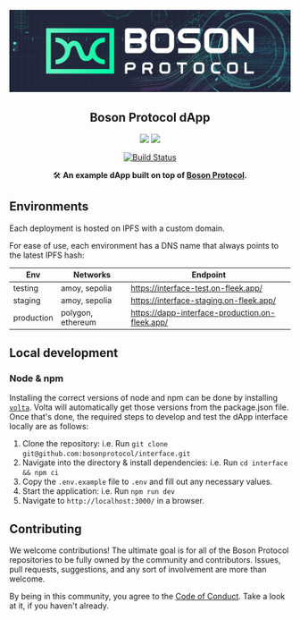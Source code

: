 [![banner](docs/assets/banner.png)](https://bosonprotocol.io)

<h2 align="center">Boson Protocol dApp</h2>

<div align="center">

<a href="">![](https://img.shields.io/badge/license-Apache--2.0-brightgreen?style=flat-square)</a>
<a href="https://discord.com/invite/QSdtKRaap6">![](https://img.shields.io/badge/Chat%20on-Discord-%235766f2?style=flat-square)</a>


<a href="https://github.com/bosonprotocol/interface/actions/workflows/ci.yaml">[![Build Status](https://github.com/bosonprotocol/interface/actions/workflows/ci.yaml/badge.svg?branch=main)](https://github.com/bosonprotocol/interface/actions/workflows/ci.yaml)</a>

</div>

<div align="center">

🛠️ **An example dApp built on top of [Boson Protocol](https://bosonprotocol.io/).**

</div>

## Environments

Each deployment is hosted on IPFS with a custom domain.

For ease of use, each environment has a DNS name that always points to the latest IPFS hash: 

| Env          | Networks   | Endpoint                                                        |
| ------------ | --------- | --------------------------------------------------------------- |
| testing    | amoy, sepolia | https://interface-test.on-fleek.app/                             |
| staging    | amoy, sepolia | https://interface-staging.on-fleek.app/                          |
| production | polygon, ethereum | https://dapp-interface-production.on-fleek.app/                                                           |

## Local development

### Node & npm

Installing the correct versions of node and npm can be done by installing [`volta`](https://volta.sh/). Volta will automatically get those versions from the package.json file. Once that's done, the required steps to develop and test the dApp interface locally are as follows:

1. Clone the repository: i.e. Run `git clone git@github.com:bosonprotocol/interface.git`
2. Navigate into the directory & install dependencies: i.e. Run `cd interface && npm ci`
3. Copy the `.env.example` file to `.env` and fill out any necessary values.
4. Start the application: i.e. Run `npm run dev`
5. Navigate to `http://localhost:3000/` in a browser.


## Contributing

We welcome contributions! The ultimate goal is for all of the Boson Protocol repositories to be fully owned by the community and contributors. Issues, pull requests, suggestions, and any sort of involvement are more than welcome.

By being in this community, you agree to the [Code of Conduct](/docs/code-of-conduct.md). Take a look at it, if you haven't already.
